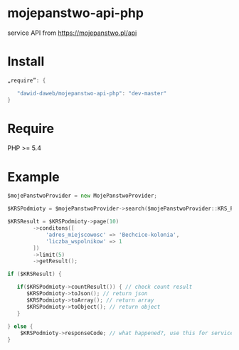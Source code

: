 # mojepanstwo-api-php
service API from https://mojepanstwo.pl/api

Install
=====================
~~~ go
„require”: {

   "dawid-daweb/mojepanstwo-api-php": "dev-master"
}
~~~
Require
=====================
PHP >= 5.4

Example
=====================
~~~ go
$mojePanstwoProvider = new MojePanstwoProvider;

$KRSPodmioty = $mojePanstwoProvider->search($mojePanstwoProvider::KRS_PODMIOTY);

$KRSResult = $KRSPodmioty->page(10)
        ->conditons([
            'adres_miejscowosc' => 'Bechcice-kolonia',
            'liczba_wspolnikow' => 1
        ])
        ->limit(5) 
        ->getResult();

if ($KRSResult) {

   if($KRSPodmioty->countResult()) { // check count result
      $KRSPodmioty->toJson(); // return json
      $KRSPodmioty->toArray(); // return array
      $KRSPodmioty->toObject(); // return object
   }
   
} else {
    $KRSPodmioty->responseCode; // what happened?, use this for service error
}

~~~
